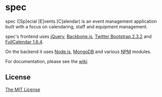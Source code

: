 spec
====

spec ([Sp]ecial [E]vents [C]alendar) is an event management application built with a focus on calendaring, staff and equipment management.

spec's frontend uses [jQuery](http://jquery.com), [Backbone.js](http://backbonejs.com), [Twitter Bootstrap 2.3.2](http://getbootstrap.com/2.3.2/) and [FullCalendar 1.6.4](http://arshaw.com/fullcalendar/).

On the backend it uses [Node.js](http://nodejs.org/), [MongoDB](http://www.mongodb.org/) and various [NPM](https://www.npmjs.org/) modules.

For documentation, please see the [wiki](https://github.com/wesleyan/spec/wiki).

## License
[The MIT License](http://github.com/wesleyan/spec/blob/master/LICENSE)